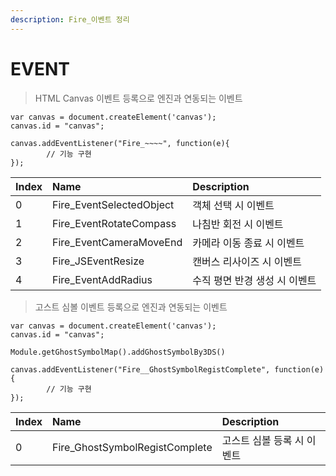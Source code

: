 ```yaml
---
description: Fire_이벤트 정리
---
```


# EVENT

> HTML Canvas 이벤트 등록으로 엔진과 연동되는 이벤트

```
var canvas = document.createElement('canvas');
canvas.id = "canvas";
	
canvas.addEventListener("Fire_~~~~", function(e){
		// 기능 구현
});
```

| Index | Name | Description |
| :--- | :--- | :--- |
| 0 | Fire\_EventSelectedObject | 객체 선택 시 이벤트 |
| 1 | Fire\_EventRotateCompass | 나침반 회전 시 이벤트 |
| 2 | Fire\_EventCameraMoveEnd | 카메라 이동 종료 시 이벤트 |
| 3 | Fire\_JSEventResize | 캔버스 리사이즈 시 이벤트 |
| 4 | Fire\_EventAddRadius | 수직 평면 반경 생성 시 이벤트 |

> 고스트 심볼 이벤트 등록으로 엔진과 연동되는 이벤트

```
var canvas = document.createElement('canvas');
canvas.id = "canvas";

Module.getGhostSymbolMap().addGhostSymbolBy3DS()
	
canvas.addEventListener("Fire__GhostSymbolRegistComplete", function(e){
		// 기능 구현
});
```

| Index | Name | Description |
| :--- | :--- | :--- |
| 0 | Fire\_GhostSymbolRegistComplete | 고스트 심볼 등록 시 이벤트 |